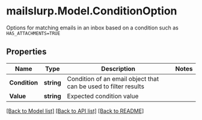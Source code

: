 # mailslurp.Model.ConditionOption
Options for matching emails in an inbox based on a condition such as `HAS_ATTACHMENTS=TRUE`

## Properties

Name | Type | Description | Notes
------------ | ------------- | ------------- | -------------
**Condition** | **string** | Condition of an email object that can be used to filter results | 
**Value** | **string** | Expected condition value | 

[[Back to Model list]](../README#documentation-for-models) [[Back to API list]](../README#documentation-for-api-endpoints) [[Back to README]](../README)

